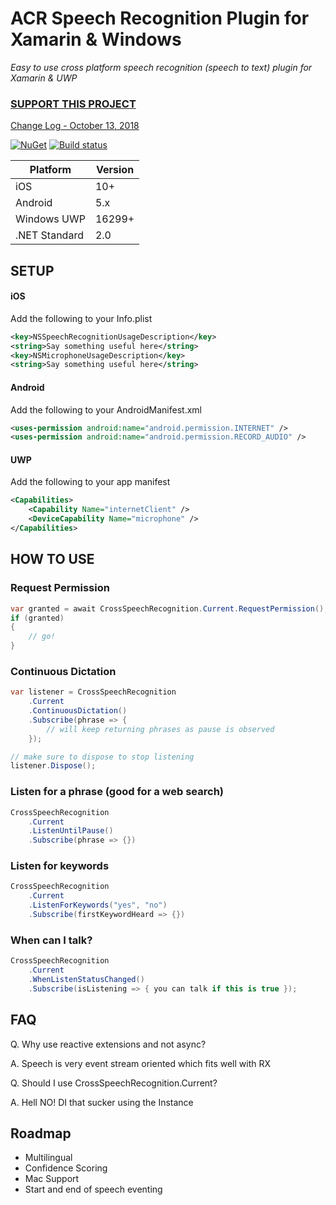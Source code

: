 # ACR Speech Recognition Plugin for Xamarin & Windows

_Easy to use cross platform speech recognition (speech to text) plugin for Xamarin & UWP_

### [SUPPORT THIS PROJECT](https://github.com/aritchie/home)

[Change Log - October 13, 2018](changelog.md)

[![NuGet](https://img.shields.io/nuget/v/Plugin.SpeechRecognition.svg?maxAge=2592000)](https://www.nuget.org/packages/Plugin.SpeechRecognition/)
[![Build status](https://dev.azure.com/allanritchie/Plugins/_apis/build/status/SpeechRecognition)](https://dev.azure.com/allanritchie/Plugins/_build/latest?definitionId=11)


|Platform|Version|
|--------|-------|
iOS|10+
Android|5.x
Windows UWP|16299+
.NET Standard|2.0

## SETUP

#### iOS
Add the following to your Info.plist
```xml
<key>NSSpeechRecognitionUsageDescription</key>  
<string>Say something useful here</string>  
<key>NSMicrophoneUsageDescription</key>  
<string>Say something useful here</string> 
```

#### Android

Add the following to your AndroidManifest.xml
```xml
<uses-permission android:name="android.permission.INTERNET" />
<uses-permission android:name="android.permission.RECORD_AUDIO" />
```

#### UWP 
Add the following to your app manifest
```xml
<Capabilities>
	<Capability Name="internetClient" />
 	<DeviceCapability Name="microphone" />
</Capabilities>
```

## HOW TO USE

### Request Permission
```csharp
var granted = await CrossSpeechRecognition.Current.RequestPermission();
if (granted) 
{
    // go!
}
```

### Continuous Dictation
```csharp
var listener = CrossSpeechRecognition
    .Current
    .ContinuousDictation()
    .Subscribe(phrase => {
        // will keep returning phrases as pause is observed
    });

// make sure to dispose to stop listening
listener.Dispose();

```


### Listen for a phrase (good for a web search)
```csharp
CrossSpeechRecognition
    .Current
    .ListenUntilPause()
    .Subscribe(phrase => {})
```

### Listen for keywords
```csharp
CrossSpeechRecognition
    .Current
    .ListenForKeywords("yes", "no")
    .Subscribe(firstKeywordHeard => {})
```


### When can I talk?
```csharp
CrossSpeechRecognition
    .Current
    .WhenListenStatusChanged()
    .Subscribe(isListening => { you can talk if this is true });
```
    
## FAQ

Q. Why use reactive extensions and not async?

A. Speech is very event stream oriented which fits well with RX


Q. Should I use CrossSpeechRecognition.Current?

A. Hell NO!  DI that sucker using the Instance


## Roadmap

* Multilingual
* Confidence Scoring
* Mac Support
* Start and end of speech eventing
